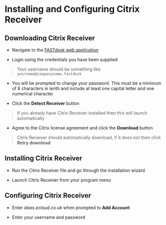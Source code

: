 # Installing and Configuring Citrix Receiver

## Downloading Citrix Receiver

* Navigate to the [FASTdesk web application](https://daas.ecloud.co.uk)

* Login using the credentials you have been supplied
>Your username should be something like `yourname@companyname.fastdesk`

* You will be prompted to change your password. This must be a minimum of 8 characters in lenth and include at least one capital letter and one numerical character

* Click the __Detect Receiver__ button
>If you already have Citrix Receiver installed then this will launch automatically

* Agree to the Citrix license agreement and click the __Download__ button
>Citrix Receiver should automatically download, if it does not then click __Retry download__

## Installing Citrix Receiver

* Run the Citrix Receiver file and go through the installation wizard

* Launch Citrix Receiver from your program menu

## Configuring Citrix Receiver

* Enter _daas.ecloud.co.uk_ when prompted to __Add Account__

* Enter your username and password
